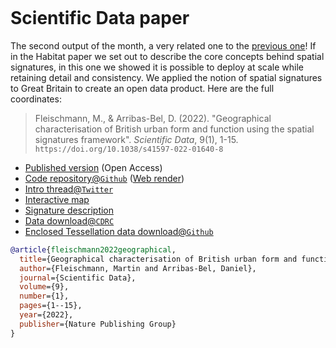 ```{post} September 28, 2022
```

# Scientific Data paper

The second output of the month, a very related one to the [previous one](post33_habitat)! If in the Habitat paper we set out to describe the core concepts behind spatial signatures, in this one we showed it is possible to deploy at scale while retaining detail and consistency. We applied the notion of spatial signatures to Great Britain to create an open data product. Here are the full coordinates:

> Fleischmann, M., & Arribas-Bel, D. (2022). "Geographical characterisation of British urban form and function using the spatial signatures framework". *Scientific Data*, 9(1), 1-15. `https://doi.org/10.1038/s41597-022-01640-8`

- [Published version](https://www.nature.com/articles/s41597-022-01640-8) (Open Access)
- [Code repository@`Github`](https://github.com/urbangrammarai/spatial_signatures) ([Web render](https://urbangrammarai.xyz/spatial_signatures/))
- [Intro thread@`Twitter`](https://twitter.com/martinfleis/status/1577947277309747201)
- [Interactive map](https://urbangrammarai.xyz/great-britain/)
- [Signature description](https://urbangrammarai.xyz/story/)
- [Data download@`CDRC`](https://data.cdrc.ac.uk/dataset/spatial-signatures-great-britain)
- [Enclosed Tessellation data download@`Github`](https://github.com/urbangrammarai/signatures_gb)

```bibtex
@article{fleischmann2022geographical,
  title={Geographical characterisation of British urban form and function using the spatial signatures framework},
  author={Fleischmann, Martin and Arribas-Bel, Daniel},
  journal={Scientific Data},
  volume={9},
  number={1},
  pages={1--15},
  year={2022},
  publisher={Nature Publishing Group}
}
```
